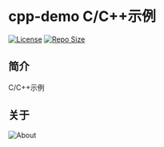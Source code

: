 # cpp-demo C/C++示例

[![License](https://img.shields.io/github/license/ALI1416/cpp-demo?label=License)](https://opensource.org/licenses/BSD-3-Clause)
[![Repo Size](https://img.shields.io/github/repo-size/ALI1416/cpp-demo?label=Repo%20Size&color=success)](https://github.com/ALI1416/cpp-demo/archive/refs/heads/master.zip)

## 简介

C/C++示例

## 关于

<object data="https://404z.cn/images/about.svg" style="max-width:100%;">
  <picture>
    <source media="(prefers-color-scheme: dark)" srcset="https://404z.cn/images/about.dark.svg">
    <img alt="About" src="https://404z.cn/images/about.light.svg">
  </picture>
</object>
